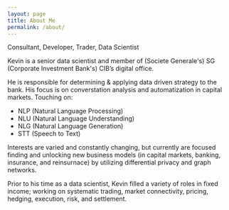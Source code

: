 ```yaml
---
layout: page
title: About Me
permalink: /about/
---
```


Consultant, Developer, Trader, Data Scientist

Kevin is a senior data scientist and member of (Societe Generale's) SG (Corporate Investment Bank's) CIB’s digital office. 

He is responsible for determining & applying data driven strategy to the bank. His focus is on converstation analysis and automatization in capital markets.
Touching on:
- NLP (Natural Language Processing)
- NLU (Natural Language Understanding)
- NLG (Natural Language Generation)
- STT (Speech to Text)

Interests are varied and constantly changing, but currently are focused finding and unlocking new business models (in capital markets, banking, insurance, and reinsurnace) by utilizing differential privacy and graph networks.

Prior to his time as a data scientist, Kevin filled a variety of roles in fixed income; working on systematic trading, market connectivity, pricing, hedging, execution, risk, and settlement.

